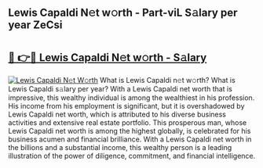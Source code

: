 ## Lewis Capaldi N𝚎t w𝚘rth - Part-viL S𝚊lary per year ZeCsi

# <h2><a href="http://gc1ddz2.nevu.top/?p=Lewis+Capaldi">🔗 👉🔴 Lewis Capaldi N𝚎t w𝚘rth - S𝚊lary</a></h2>

[![Lewis Capaldi N𝚎t W𝚘rth](https://i.imgur.com/Oavwk0R.jpeg)](http://gc1ddz2.nevu.top/?p=Lewis+Capaldi)
What is Lewis Capaldi n𝚎t w𝚘rth? What is Lewis Capaldi s𝚊lary per year?
With a Lewis Capaldi net worth that is impressive, this wealthy individual is among the wealthiest in his profession. His income from his employment is significant, but it is overshadowed by Lewis Capaldi net worth, which is attributed to his diverse business activities and extensive real estate portfolio. This prosperous man, whose Lewis Capaldi net worth is among the highest globally, is celebrated for his business acumen and financial brilliance. With a Lewis Capaldi net worth in the billions and a substantial income, this wealthy person is a leading illustration of the power of diligence, commitment, and financial intelligence.
